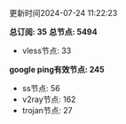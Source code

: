 更新时间2024-07-24 11:22:23

**总订阅: 35**
**总节点: 5494**
- vless节点: 33

**google ping有效节点: 245**
- ss节点: 56
- v2ray节点: 162
- trojan节点: 27
